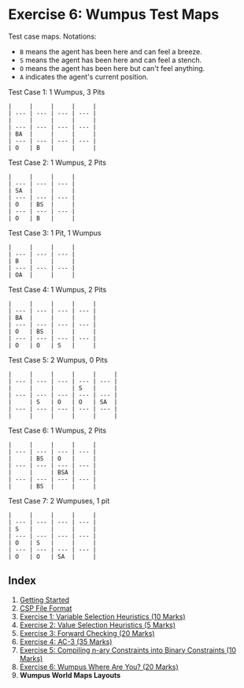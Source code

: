 # Exercise 6: Wumpus Test Maps

Test case maps. Notations:

- `B` means the agent has been here and can feel a breeze.
- `S` means the agent has been here and can feel a stench.
- `O` means the agent has been here but can't feel anything.
- `A` indicates the agent's current position.

Test Case 1: 1 Wumpus, 3 Pits

```raw
|     |     |     |     |
| --- | --- | --- | --- |
|     |     |     |     |
| --- | --- | --- | --- |
| BA  |     |     |     |
| --- | --- | --- | --- |
| O   | B   |     |     |
```

Test Case 2: 1 Wumpus, 2 Pits

```raw
|     |     |     |
| --- | --- | --- |
| SA  |     |     |
| --- | --- | --- |
| O   | BS  |     |
| --- | --- | --- |
| O   | B   |     |
```

Test Case 3: 1 Pit, 1 Wumpus

```raw
|     |     |     |
| --- | --- | --- |
| B   |     |     |
| --- | --- | --- |
| OA  |     |     |
```

Test Case 4: 1 Wumpus, 2 Pits

```raw
|     |     |     |     |
| --- | --- | --- | --- |
| BA  |     |     |     |
| --- | --- | --- | --- |
| O   | BS  |     |     |
| --- | --- | --- | --- |
| O   | O   | S   |     |
```

Test Case 5: 2 Wumpus, 0 Pits

```raw
|     |     |     |     |     |
| --- | --- | --- | --- | --- |
|     |     |     | S   |     |
| --- | --- | --- | --- | --- |
|     | S   | O   | O   | SA  |
| --- | --- | --- | --- | --- |
|     |     |     |     |     |
```

Test Case 6: 1 Wumpus, 2 Pits

```raw
|     |     |     |     |
| --- | --- | --- | --- |
|     | BS  | O   |     |
| --- | --- | --- | --- |
|     |     | BSA |     |
| --- | --- | --- | --- |
|     | BS  |     |     |
```

Test Case 7: 2 Wumpuses, 1 pit

```raw
|     |     |     |     |
| --- | --- | --- | --- |
| S   |     |     |     |
| --- | --- | --- | --- |
| O   | S   |     |     |
| --- | --- | --- | --- |
| O   | O   | SA  |     |
```

## Index

1. [Getting Started](1_getting_started.md)
2. [CSP File Format](2_csp_syntax.md)
3. [Exercise 1: Variable Selection Heuristics (10
   Marks)](3_variable_selection_heuristics.md)
4. [Exercise 2: Value Selection Heuristics (5
   Marks)](4_value_selection_heuristics.md)
5. [Exercise 3: Forward Checking (20 Marks)](5_forward_checking.md)
6. [Exercise 4: AC-3 (35 Marks)](6_ac_3.md)
7. [Exercise 5: Compiling n-ary Constraints into Binary Constraints (10 Marks)](7_compilation.md)
8. [Exercise 6: Wumpus Where Are You? (20 Marks)](8_wumpus_world.md)
9. **Wumpus World Maps Layouts**
